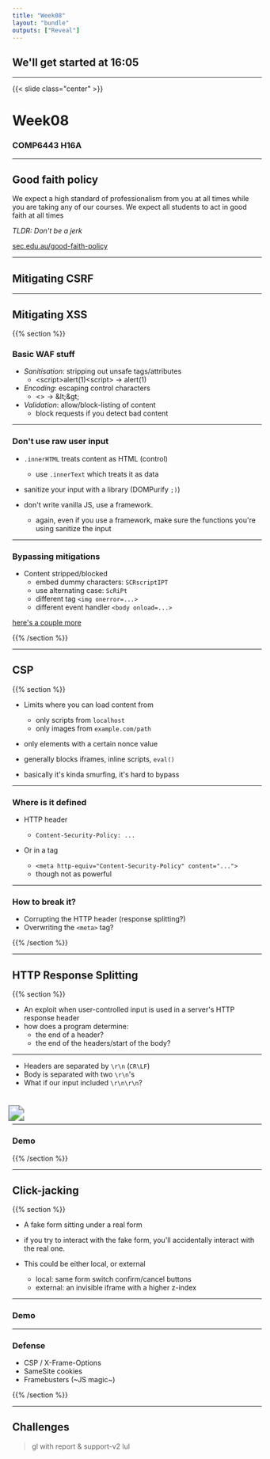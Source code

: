 ```yaml
---
title: "Week08"
layout: "bundle"
outputs: ["Reveal"]
---
```


## We'll get started at 16:05

---

{{< slide class="center" >}}
# Week08
### COMP6443 H16A 

---

## Good faith policy

We expect a high standard of professionalism from you at all times while you are taking any of our courses. We expect all students to act in good faith at all times

*TLDR: Don't be a jerk*

[sec.edu.au/good-faith-policy](https://sec.edu.au/good-faith-policy)

---

## Mitigating CSRF

---

## Mitigating XSS
{{% section %}}
### Basic WAF stuff
* *Sanitisation*: stripping out unsafe tags/attributes
    * &lt;script&gt;alert(1)&lt;script&gt; &rarr; alert(1)  
* *Encoding*: escaping control characters
    * <> &rarr; \&lt;\&gt;
* *Validation*: allow/block-listing of content
    * block requests if you detect bad content

---

### Don't use raw user input
* `.innerHTML` treats content as HTML (control)
    * use `.innerText` which treats it as data

* sanitize your input with a library (DOMPurify `;)`)

* don't write vanilla JS, use a framework.
    * again, even if you use a framework, make sure the functions you're using sanitize the input

---

### Bypassing mitigations
* Content stripped/blocked
    * embed dummy characters: `SCRscriptIPT`
    * use alternating case: `ScRiPt`
    * different tag `<img onerror=...>`
    * different event handler `<body onload=...>`

[here's a couple more](https://github.com/payloadbox/xss-payload-list)

{{% /section %}}

---

## CSP
{{% section %}}
* Limits where you can load content from
    * only scripts from `localhost`
    * only images from `example.com/path`

* only elements with a certain nonce value

* generally blocks iframes, inline scripts, `eval()`

* basically it's kinda smurfing, it's hard to bypass

---

### Where is it defined
* HTTP header
    * `Content-Security-Policy: ...`

* Or in a tag
    * `<meta http-equiv="Content-Security-Policy" content="...">`
    * though not as powerful

---

### How to break it?
* Corrupting the HTTP header (response splitting?)
* Overwriting the `<meta>` tag?

{{% /section %}}

---

## HTTP Response Splitting
{{% section %}}
* An exploit when user-controlled input is used in a server's HTTP response header
* how does a program determine: 
    * the end of a header?
    * the end of the headers/start of the body?

---

* Headers are separated by `\r\n` (`CR\LF`)
* Body is separated with two `\r\n`'s
* What if our input included `\r\n\r\n`?

&nbsp;

<img src="../img/week08/response-splitting.png" style="scale: 200%" />

---

### Demo

{{% /section %}}

---

## Click-jacking
{{% section %}}
* A fake form sitting under a real form

* if you try to interact with the fake form, you'll accidentally interact with the real one. 

* This could be either local, or external
    * local: same form switch confirm/cancel buttons
    * external: an invisible iframe with a higher z-index

---

### Demo

---

### Defense
* CSP / X-Frame-Options
* SameSite cookies
* Framebusters (~JS magic~)

{{% /section %}}

---

## Challenges
> gl with report & support-v2 lul